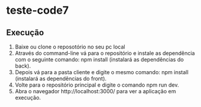 # teste-code7

## Execução
1. Baixe ou clone o reposotório no seu pc local
2. Através do command-line vá para o repositório e instale as dependência com o seguinte comando: npm install (instalará as dependências do back).
3. Depois vá para a pasta cliente e digite o mesmo comando: npm install (instalará as dependências do front).
4. Volte para o repositório principal e digite o comando npm run dev.
5. Abra o navegador http://localhost:3000/ para ver a aplicação em execução.
